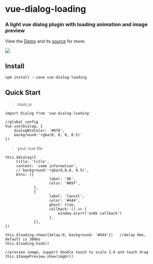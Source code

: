 # vue-dialog-loading

### A light vue dialog plugin with loading animation and image preview

View the [Demo](https://vue-dialog-loading.github.io/) 
and its [source](https://github.com/leyap/vue-dialog-loading) for more.


![](https://media.giphy.com/media/ckrKKwKh444nS6HuWo/giphy.gif)

## Install
````
npm install --save vue-dialog-loading
````

## Quick Start

> main.js
````
import Dialog from 'vue-dialog-loading'

//global config
Vue.use(Dialog, {
    dialogBtnColor: '#0f0',
    background:'rgba(0, 0, 0, 0.5)'
})

````

> your vue file
````
this.$dialog({
     title: 'title',
     content: 'some information',
     // background:'rgba(0,0,0, 0.5)',
     btns: [{
                    label: 'OK',
                    color: '#09f',
             },
             {
                    label: 'Cancel',
                    color: '#444',
                    ghost: true,
                    callback: () => {
                        window.alert('onOk callback')
                    },
             }],
})

this.$loading.show({delay:0, background: '#444'})   //delay 0ms, default is 300ms
this.$loading.hide()

//preview image, support double touch to scale 2.0 and touch drag
this.$ImagePreview.show(imgUrl) 
````

